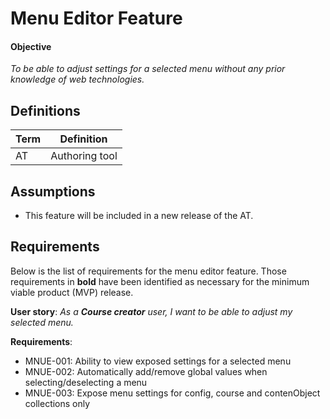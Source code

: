 # Menu Editor Feature

#### Objective
*To be able to adjust settings for a selected menu without any prior knowledge of web technologies.*

## Definitions
| Term                             | Definition |
| -------------------------------- | ---------- |
| AT                               | Authoring tool |

## Assumptions

- This feature will be included in a new release of the AT.

## Requirements

Below is the list of requirements for the menu editor feature. Those requirements in **bold** have been identified as necessary for the minimum viable product (MVP) release.

**User story**: *As a __Course creator__ user, I want to be able to adjust my selected menu.*

**Requirements**:
- MNUE-001: Ability to view exposed settings for a selected menu
- MNUE-002: Automatically add/remove global values when selecting/deselecting a menu
- MNUE-003: Expose menu settings for config, course and contenObject collections only
